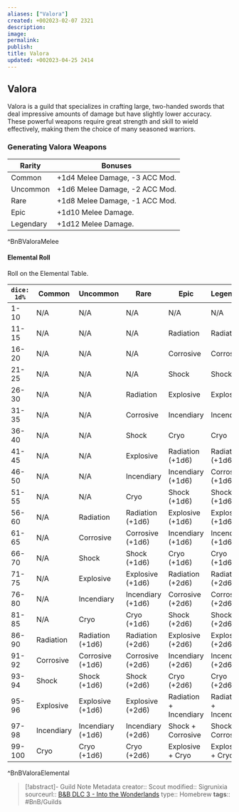 ```yaml
---
aliases: ["Valora"]
created: +002023-02-07 2321
description: 
image: 
permalink: 
publish: 
title: Valora
updated: +002023-04-25 2414
---
```


## Valora

Valora is a guild that specializes in crafting large, two-handed swords that deal impressive amounts of damage but have slightly lower accuracy. These powerful weapons require great strength and skill to wield effectively, making them the choice of many seasoned warriors.

### Generating Valora Weapons

| Rarity | Bonuses |
|---|---|
| Common | +1d4 Melee Damage, -3 ACC Mod. |
| Uncommon | +1d6 Melee Damage, -2 ACC Mod. |
| Rare | +1d8 Melee Damage, -1 ACC Mod. |
| Epic | +1d10 Melee Damage. |
| Legendary | +1d12 Melee Damage. |
^BnBValoraMelee

#### Elemental Roll

Roll on the Elemental Table.

| `dice: 1d%`      | **Common**     | **Uncommon**          | **Rare**              | **Epic**                   | **Legendary**              |
| ------ | ---------- | ----------------- | ----------------- | ---------------------- | ---------------------- |
| 1-10   | N/A        | N/A               | N/A               | N/A                    | N/A                    |
| 11-15  | N/A        | N/A               | N/A               | Radiation              | Radiation              |
| 16-20  | N/A        | N/A               | N/A               | Corrosive              | Corrosive              |
| 21-25  | N/A        | N/A               | N/A               | Shock                  | Shock                  |
| 26-30  | N/A        | N/A               | Radiation         | Explosive              | Explosive              |
| 31-35  | N/A        | N/A               | Corrosive         | Incendiary             | Incendiary             |
| 36-40  | N/A        | N/A               | Shock             | Cryo                   | Cryo                   |
| 41-45  | N/A        | N/A               | Explosive         | Radiation (+1d6)       | Radiation (+1d6)       |
| 46-50  | N/A        | N/A               | Incendiary        | Incendiary (+1d6)      | Corrosive (+1d6)       |
| 51-55  | N/A        | N/A               | Cryo              | Shock (+1d6)           | Shock (+1d6)           |
| 56-60  | N/A        | Radiation         | Radiation (+1d6)  | Explosive (+1d6)       | Explosive (+1d6)       |
| 61-65  | N/A        | Corrosive         | Corrosive (+1d6)  | Incendiary (+1d6)      | Incendiary (+1d6)      |
| 66-70  | N/A        | Shock             | Shock (+1d6)      | Cryo (+1d6)            | Cryo (+1d6)            |
| 71-75  | N/A        | Explosive         | Explosive (+1d6)  | Radiation (+2d6)       | Radiation (+2d6)       |
| 76-80  | N/A        | Incendiary        | Incendiary (+1d6) | Corrosive (+2d6)       | Corrosive (+2d6)       |
| 81-85  | N/A        | Cryo              | Cryo (+1d6)       | Shock (+2d6)           | Shock (+2d6)           |
| 86-90  | Radiation  | Radiation (+1d6)  | Radiation (+2d6)  | Explosive (+2d6)       | Explosive (+2d6)       |
| 91-92  | Corrosive  | Corrosive (+1d6)  | Corrosive (+2d6)  | Incendiary (+2d6)      | Incendiary (+2d6)      |
| 93-94  | Shock      | Shock (+1d6)      | Shock (+2d6)      | Cryo (+2d6)            | Cryo (+2d6)            |
| 95-96  | Explosive  | Explosive (+1d6)  | Explosive (+2d6)  | Radiation + Incendiary | Radiation + Incendiary |
| 97-98  | Incendiary | Incendiary (+1d6) | Incendiary (+2d6) | Shock + Corrosive      | Shock + Corrosive      |
| 99-100 | Cryo       | Cryo (+1d6)       | Cryo (+2d6)       | Explosive + Cryo       | Explosive + Cryo                       |
^BnBValoraElemental

> [!abstract]- Guild Note Metadata
> creator:: Scout
> modified:: Sigrunixia
> sourceurl:: [B&B DLC 3 - Into the Wonderlands](https://docs.google.com/document/d/1MLOgrWwcLNTnP9PuXrKiLImy7SUh4hXO8arVUAlmdp0/edit)
> type:: Homebrew
> **tags**:: #BnB/Guilds

